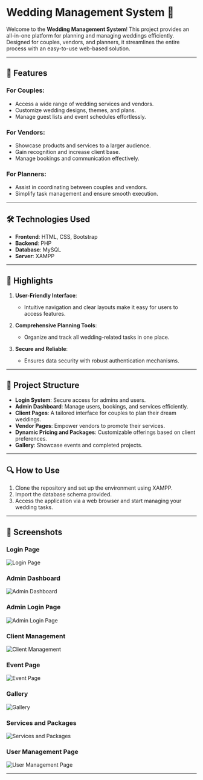 # Wedding Management System 💍
Welcome to the **Wedding Management System**! This project provides an all-in-one platform for planning and managing weddings efficiently. Designed for couples, vendors, and planners, it streamlines the entire process with an easy-to-use web-based solution.

---

## 🚀 Features

### For Couples:
- Access a wide range of wedding services and vendors.
- Customize wedding designs, themes, and plans.
- Manage guest lists and event schedules effortlessly.

### For Vendors:
- Showcase products and services to a larger audience.
- Gain recognition and increase client base.
- Manage bookings and communication effectively.

### For Planners:
- Assist in coordinating between couples and vendors.
- Simplify task management and ensure smooth execution.

---

## 🛠️ Technologies Used

- **Frontend**: HTML, CSS, Bootstrap
- **Backend**: PHP
- **Database**: MySQL
- **Server**: XAMPP

---

## 🎨 Highlights

1. **User-Friendly Interface**:
   - Intuitive navigation and clear layouts make it easy for users to access features.

2. **Comprehensive Planning Tools**:
   - Organize and track all wedding-related tasks in one place.

3. **Secure and Reliable**:
   - Ensures data security with robust authentication mechanisms.

---

## 📂 Project Structure

- **Login System**: Secure access for admins and users.
- **Admin Dashboard**: Manage users, bookings, and services efficiently.
- **Client Pages**: A tailored interface for couples to plan their dream weddings.
- **Vendor Pages**: Empower vendors to promote their services.
- **Dynamic Pricing and Packages**: Customizable offerings based on client preferences.
- **Gallery**: Showcase events and completed projects.

---

## 🔍 How to Use

1. Clone the repository and set up the environment using XAMPP.
2. Import the database schema provided.
3. Access the application via a web browser and start managing your wedding tasks.

---

## 📸 Screenshots

### Login Page  
![Login Page](outputs/login_page.png)  

### Admin Dashboard  
![Admin Dashboard](outputs/admin_dashboard.png)  

### Admin Login Page  
![Admin Login Page](outputs/admin_login_page.png)  

### Client Management  
![Client Management](outputs/client_page.png)  

### Event Page  
![Event Page](outputs/events_page.png)  

### Gallery  
![Gallery](outputs/Gallery_page.png)  

### Services and Packages  
![Services and Packages](outputs/services_and_packages.png)  

### User Management Page  
![User Management Page](outputs/user_management_page.png)  

---
